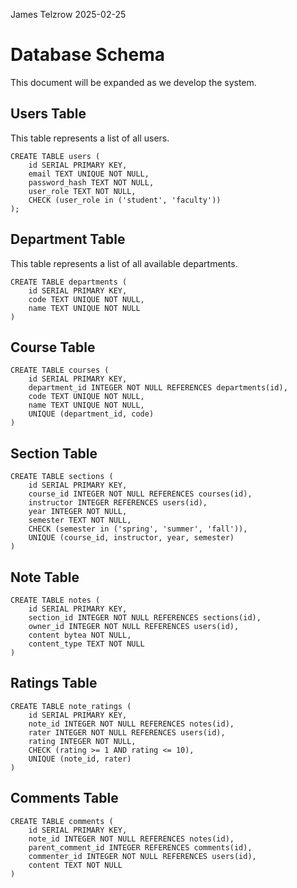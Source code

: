 James Telzrow
2025-02-25

# Database Schema

This document will be expanded as we develop the system.

## Users Table
This table represents a list of all users.
```
CREATE TABLE users (
	id SERIAL PRIMARY KEY,
	email TEXT UNIQUE NOT NULL,
	password_hash TEXT NOT NULL,
	user_role TEXT NOT NULL,
	CHECK (user_role in ('student', 'faculty'))
);
```

## Department Table
This table represents a list of all available departments.
```
CREATE TABLE departments (
	id SERIAL PRIMARY KEY,
	code TEXT UNIQUE NOT NULL,
	name TEXT UNIQUE NOT NULL
)
```

## Course Table
```
CREATE TABLE courses (
	id SERIAL PRIMARY KEY,
	department_id INTEGER NOT NULL REFERENCES departments(id),
	code TEXT UNIQUE NOT NULL,
	name TEXT UNIQUE NOT NULL,
	UNIQUE (department_id, code)
)
```

## Section Table
```
CREATE TABLE sections (
	id SERIAL PRIMARY KEY,
	course_id INTEGER NOT NULL REFERENCES courses(id),
	instructor INTEGER REFERENCES users(id),
	year INTEGER NOT NULL,
	semester TEXT NOT NULL,
	CHECK (semester in ('spring', 'summer', 'fall')),
	UNIQUE (course_id, instructor, year, semester)
)
```

## Note Table
```
CREATE TABLE notes (
	id SERIAL PRIMARY KEY,
	section_id INTEGER NOT NULL REFERENCES sections(id),
	owner_id INTEGER NOT NULL REFERENCES users(id),
	content bytea NOT NULL,
	content_type TEXT NOT NULL
)
```

## Ratings Table
```
CREATE TABLE note_ratings (
	id SERIAL PRIMARY KEY,
	note_id INTEGER NOT NULL REFERENCES notes(id),
	rater INTEGER NOT NULL REFERENCES users(id),
	rating INTEGER NOT NULL,
	CHECK (rating >= 1 AND rating <= 10),
	UNIQUE (note_id, rater)
)
```

## Comments Table
```
CREATE TABLE comments (
	id SERIAL PRIMARY KEY,
	note_id INTEGER NOT NULL REFERENCES notes(id),
	parent_comment_id INTEGER REFERENCES comments(id),
	commenter_id INTEGER NOT NULL REFERENCES users(id),
	content TEXT NOT NULL
)
```